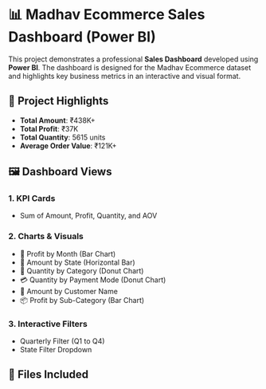 # 📊 Madhav Ecommerce Sales Dashboard (Power BI)

This project demonstrates a professional **Sales Dashboard** developed using **Power BI**. The dashboard is designed for the Madhav Ecommerce dataset and highlights key business metrics in an interactive and visual format.

## 📌 Project Highlights

- **Total Amount**: ₹438K+
- **Total Profit**: ₹37K
- **Total Quantity**: 5615 units
- **Average Order Value**: ₹121K+

## 🖼️ Dashboard Views

### 1. **KPI Cards**
- Sum of Amount, Profit, Quantity, and AOV

### 2. **Charts & Visuals**
- 📆 Profit by Month (Bar Chart)
- 📍 Amount by State (Horizontal Bar)
- 👕 Quantity by Category (Donut Chart)
- 💳 Quantity by Payment Mode (Donut Chart)
- 👥 Amount by Customer Name
- 📦 Profit by Sub-Category (Bar Chart)

### 3. **Interactive Filters**
- Quarterly Filter (Q1 to Q4)
- State Filter Dropdown

## 📂 Files Included
